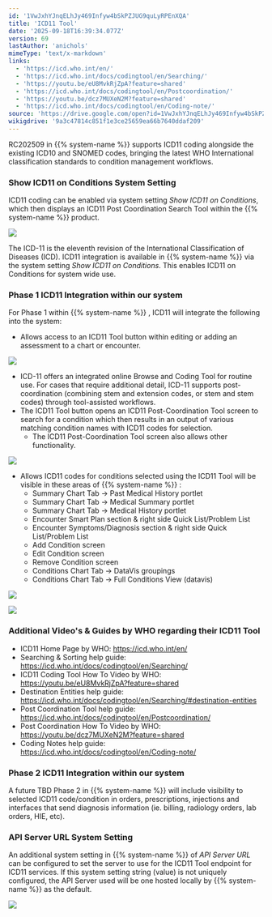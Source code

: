 ```yaml
---
id: '1VwJxhYJnqELhJy469Infyw4bSkPZJUG9quLyRPEnXQA'
title: 'ICD11 Tool'
date: '2025-09-18T16:39:34.077Z'
version: 69
lastAuthor: 'anichols'
mimeType: 'text/x-markdown'
links:
  - 'https://icd.who.int/en/'
  - 'https://icd.who.int/docs/codingtool/en/Searching/'
  - 'https://youtu.be/eU8MvkRjZpA?feature=shared'
  - 'https://icd.who.int/docs/codingtool/en/Postcoordination/'
  - 'https://youtu.be/dcz7MUXeN2M?feature=shared'
  - 'https://icd.who.int/docs/codingtool/en/Coding-note/'
source: 'https://drive.google.com/open?id=1VwJxhYJnqELhJy469Infyw4bSkPZJUG9quLyRPEnXQA'
wikigdrive: '9a3c47814c851f1e3ce25659ea66b7640ddaf209'
---
```

RC202509 in {{% system-name %}} supports ICD11 coding alongside the existing ICD10 and SNOMED codes, bringing the latest WHO International classification standards to condition management workflows.

### Show ICD11 on Conditions System Setting

ICD11 coding can be enabled via system setting *Show ICD11 on Conditions*, which then displays an ICD11 Post Coordination Search Tool within the {{% system-name %}} product.

![](../icd11-tool.assets/dd6095115e7e940787c52c2b6d1a95ef.png)

The ICD-11 is the eleventh revision of the International Classification of Diseases (ICD).  ICD11 integration is available in {{% system-name %}} via the system setting *Show ICD11 on Conditions*.  This enables ICD11 on Conditions for system wide use.

### Phase 1 ICD11 Integration within our system

For Phase 1 within {{% system-name %}} , ICD11 will integrate the following into the system:

* Allows access to an ICD11 Tool button within editing or adding an assessment to a chart or encounter.

![](../icd11-tool.assets/8e2a21b2263ffe2417893799a69713fe.png)

* ICD-11 offers an integrated online Browse and Coding Tool for routine use. For cases that require additional detail, ICD-11 supports post-coordination (combining stem and extension codes, or stem and stem codes) through tool-assisted workflows.
* The ICD11 Tool button opens an ICD11 Post-Coordination Tool screen to search for a condition which then results in an output of various matching condition names with ICD11 codes for selection.
    * The ICD11 Post-Coordination Tool screen also allows other functionality.

![](../icd11-tool.assets/64fa137c208487cee6dc4bb6f2458f72.png)

* Allows ICD11 codes for conditions selected using the ICD11 Tool will be visible in these areas of  {{% system-name %}} :
    * Summary Chart Tab → Past Medical History portlet
    * Summary Chart Tab → Medical Summary portlet
    * Summary Chart Tab → Medical History portlet
    * Encounter Smart Plan section & right side Quick List/Problem List
    * Encounter Symptoms/Diagnosis section & right side Quick List/Problem List
    * Add Condition screen
    * Edit Condition screen
    * Remove Condition screen
    * Conditions Chart Tab → DataVis groupings
    * Conditions Chart Tab → Full Conditions View (datavis)

![](../icd11-tool.assets/b9ea898b4350ccb9be1f5fd9f4532dc0.png)

![](../icd11-tool.assets/6d9fdfc6a54095320284e4c07dc1876d.png)

### Additional Video's & Guides by WHO regarding their ICD11 Tool

* ICD11 Home Page by WHO: https://icd.who.int/en/
* Searching & Sorting help guide: https://icd.who.int/docs/codingtool/en/Searching/
* ICD11 Coding Tool How To Video by WHO: https://youtu.be/eU8MvkRjZpA?feature=shared
* Destination Entities help guide: https://icd.who.int/docs/codingtool/en/Searching/#destination-entities
* Post Coordination Tool help guide: https://icd.who.int/docs/codingtool/en/Postcoordination/
* Post Coordination How To Video by WHO: https://youtu.be/dcz7MUXeN2M?feature=shared
* Coding Notes help guide: https://icd.who.int/docs/codingtool/en/Coding-note/

### Phase 2 ICD11 Integration within our system

A future TBD Phase 2 in {{% system-name %}} will include visibility to selected ICD11 code/condition in orders, prescriptions, injections and interfaces that send diagnosis information (ie. billing, radiology orders, lab orders, HIE, etc).

### API Server URL System Setting

An additional system setting in {{% system-name %}} of *API Server URL* can be configured to set the server to use for the ICD11 Tool endpoint for ICD11 services. If this system setting string (value) is not uniquely configured, the API Server used will be one hosted locally by {{% system-name %}} as the default.

![](../icd11-tool.assets/254c6c03eff8cccae854f04f12a21b4b.png)
